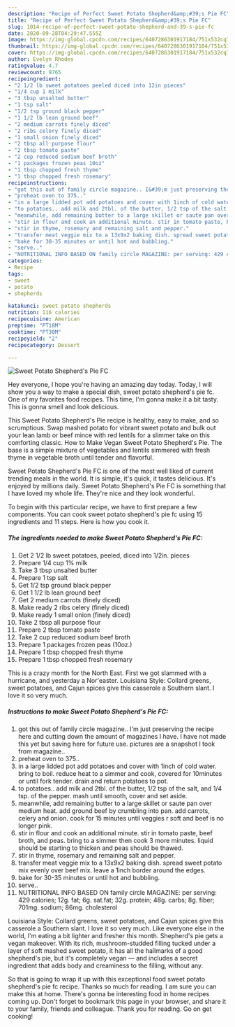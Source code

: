 ```yaml
---
description: "Recipe of Perfect Sweet Potato Shepherd&amp;#39;s Pie FC"
title: "Recipe of Perfect Sweet Potato Shepherd&amp;#39;s Pie FC"
slug: 1014-recipe-of-perfect-sweet-potato-shepherd-and-39-s-pie-fc
date: 2020-09-28T04:29:47.555Z
image: https://img-global.cpcdn.com/recipes/6407286301917184/751x532cq70/sweet-potato-shepherds-pie-fc-recipe-main-photo.jpg
thumbnail: https://img-global.cpcdn.com/recipes/6407286301917184/751x532cq70/sweet-potato-shepherds-pie-fc-recipe-main-photo.jpg
cover: https://img-global.cpcdn.com/recipes/6407286301917184/751x532cq70/sweet-potato-shepherds-pie-fc-recipe-main-photo.jpg
author: Evelyn Rhodes
ratingvalue: 4.7
reviewcount: 9765
recipeingredient:
- "2 1/2 lb sweet potatoes peeled diced into 12in pieces"
- "1/4 cup 1 milk"
- "3 tbsp unsalted butter"
- "1 tsp salt"
- "1/2 tsp ground black pepper"
- "1 1/2 lb lean ground beef"
- "2 medium carrots finely diced"
- "2 ribs celery finely diced"
- "1 small onion finely diced"
- "2 tbsp all purpose flour"
- "2 tbsp tomato paste"
- "2 cup reduced sodium beef broth"
- "1 packages frozen peas 10oz"
- "1 tbsp chopped fresh thyme"
- "1 tbsp chopped fresh rosemary"
recipeinstructions:
- "got this out of family circle magazine.. I&#39;m just preserving the recipe here and cutting down the amount of magazines I have. I have not made this yet but saving here for future use. pictures are a snapshot I took from magazine.."
- "preheat oven to 375.."
- "in a large lidded pot add potatoes and cover with 1inch of cold water. bring to boil. reduce heat to a simmer and cook, covered for 10minutes or until fork tender. drain and return potatoes to pot."
- "to potatoes.. add milk and 2tbl. of the butter, 1/2 tsp of the salt, and 1/4 tsp. of the pepper. mash until smooth, cover and set aside."
- "meanwhile, add remaining butter to a large skillet or saute pan over medium heat. add ground beef by crumbling into pan. add carrots, celery and onion. cook for 15 minutes until veggies r soft and beef is no longer pink."
- "stir in flour and cook an additional minute. stir in tomato paste, beef broth, and peas. bring to a simmer then cook 3 more minutes. liquid should be starting to thicken and peas should be thawed."
- "stir in thyme, rosemary and remaining salt and pepper."
- "transfer meat veggie mix to a 13x9x2 baking dish. spread sweet potato mix evenly over beef mix. leave a 1inch border around the edges."
- "bake for 30-35 minutes or until hot and bubbling."
- "serve.."
- "NUTRITIONAL INFO BASED ON family circle MAGAZINE: per serving: 429 calories; 12g. fat; 6g. sat.fat; 32g. protein; 48g. carbs; 8g. fiber; 701mg. sodium; 86mg. cholesterol"
categories:
- Recipe
tags:
- sweet
- potato
- shepherds

katakunci: sweet potato shepherds 
nutrition: 116 calories
recipecuisine: American
preptime: "PT18M"
cooktime: "PT30M"
recipeyield: "2"
recipecategory: Dessert

---
```



![Sweet Potato Shepherd&#39;s Pie FC](https://img-global.cpcdn.com/recipes/6407286301917184/751x532cq70/sweet-potato-shepherds-pie-fc-recipe-main-photo.jpg)

Hey everyone, I hope you're having an amazing day today. Today, I will show you a way to make a special dish, sweet potato shepherd&#39;s pie fc. One of my favorites food recipes. This time, I'm gonna make it a bit tasty. This is gonna smell and look delicious.

This Sweet Potato Shepherd&#39;s Pie recipe is healthy, easy to make, and so scrumptious. Swap mashed potato for vibrant sweet potato and bulk out your lean lamb or beef mince with red lentils for a slimmer take on this comforting classic. How to Make Vegan Sweet Potato Shepherd&#39;s Pie. The base is a simple mixture of vegetables and lentils simmered with fresh thyme in vegetable broth until tender and flavorful.

Sweet Potato Shepherd&#39;s Pie FC is one of the most well liked of current trending meals in the world. It is simple, it's quick, it tastes delicious. It's enjoyed by millions daily. Sweet Potato Shepherd&#39;s Pie FC is something that I have loved my whole life. They're nice and they look wonderful.


To begin with this particular recipe, we have to first prepare a few components. You can cook sweet potato shepherd&#39;s pie fc using 15 ingredients and 11 steps. Here is how you cook it.

<!--inarticleads1-->

##### The ingredients needed to make Sweet Potato Shepherd&#39;s Pie FC:

1. Get 2 1/2 lb sweet potatoes, peeled, diced into 1/2in. pieces
1. Prepare 1/4 cup 1% milk
1. Take 3 tbsp unsalted butter
1. Prepare 1 tsp salt
1. Get 1/2 tsp ground black pepper
1. Get 1 1/2 lb lean ground beef
1. Get 2 medium carrots (finely diced)
1. Make ready 2 ribs celery (finely diced)
1. Make ready 1 small onion (finely diced)
1. Take 2 tbsp all purpose flour
1. Prepare 2 tbsp tomato paste
1. Take 2 cup reduced sodium beef broth
1. Prepare 1 packages frozen peas (10oz.)
1. Prepare 1 tbsp chopped fresh thyme
1. Prepare 1 tbsp chopped fresh rosemary


This is a crazy month for the North East. First we got slammed with a hurricane, and yesterday a Nor&#39;easter. Louisiana Style: Collard greens, sweet potatoes, and Cajun spices give this casserole a Southern slant. I love it so very much. 

<!--inarticleads2-->

##### Instructions to make Sweet Potato Shepherd&#39;s Pie FC:

1. got this out of family circle magazine.. I&#39;m just preserving the recipe here and cutting down the amount of magazines I have. I have not made this yet but saving here for future use. pictures are a snapshot I took from magazine..
1. preheat oven to 375..
1. in a large lidded pot add potatoes and cover with 1inch of cold water. bring to boil. reduce heat to a simmer and cook, covered for 10minutes or until fork tender. drain and return potatoes to pot.
1. to potatoes.. add milk and 2tbl. of the butter, 1/2 tsp of the salt, and 1/4 tsp. of the pepper. mash until smooth, cover and set aside.
1. meanwhile, add remaining butter to a large skillet or saute pan over medium heat. add ground beef by crumbling into pan. add carrots, celery and onion. cook for 15 minutes until veggies r soft and beef is no longer pink.
1. stir in flour and cook an additional minute. stir in tomato paste, beef broth, and peas. bring to a simmer then cook 3 more minutes. liquid should be starting to thicken and peas should be thawed.
1. stir in thyme, rosemary and remaining salt and pepper.
1. transfer meat veggie mix to a 13x9x2 baking dish. spread sweet potato mix evenly over beef mix. leave a 1inch border around the edges.
1. bake for 30-35 minutes or until hot and bubbling.
1. serve..
1. NUTRITIONAL INFO BASED ON family circle MAGAZINE: per serving: 429 calories; 12g. fat; 6g. sat.fat; 32g. protein; 48g. carbs; 8g. fiber; 701mg. sodium; 86mg. cholesterol


Louisiana Style: Collard greens, sweet potatoes, and Cajun spices give this casserole a Southern slant. I love it so very much. Like everyone else in the world, I&#39;m eating a bit lighter and fresher this month. Shepherd&#39;s pie gets a vegan makeover. With its rich, mushroom-studded filling tucked under a layer of soft mashed sweet potato, it has all the hallmarks of a good shepherd&#39;s pie, but it&#39;s completely vegan — and includes a secret ingredient that adds body and creaminess to the filling, without any. 

So that is going to wrap it up with this exceptional food sweet potato shepherd&#39;s pie fc recipe. Thanks so much for reading. I am sure you can make this at home. There's gonna be interesting food in home recipes coming up. Don't forget to bookmark this page in your browser, and share it to your family, friends and colleague. Thank you for reading. Go on get cooking!
